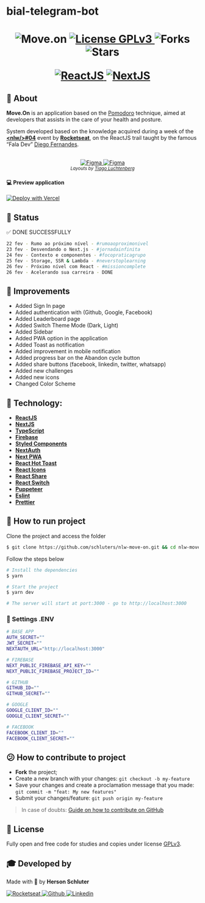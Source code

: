 # bial-telegram-bot

<h1 align="center">
    <img alt="Move.on" title="Move.on" src="https://imgur.com/a/brprZCi />
</h1>
<p align="center">
  <a href="https://www.gnu.org/licenses/gpl-3.0.pt-br.html" title="License GPLv3">
    <img  src="https://img.shields.io/github/license/schluters/nlw-move-on?color=00d700&style=for-the-badge" alt="License GPLv3">
  </a>
  
  <img src="https://img.shields.io/github/forks/schluters/nlw-move-on?label=forks&message=MIT&color=00d700&style=for-the-badge" alt="Forks">     

  <img src="https://img.shields.io/github/stars/schluters/nlw-move-on?label=stars&message=MIT&color=00d700&style=for-the-badge" alt="Stars">

</p>
<p align="center">
  <a target="_blank" href="https://reactjs.org/">
    <img alt="ReactJS" src="https://img.shields.io/static/v1?color=blue&label=React&message=JS&?style=for-the-badge&logo=React"> 
  </a>

  <a target="_blank" href="https://nextjs.org/">
      <img alt="NextJS" src="https://img.shields.io/static/v1?color=white&label=Next&message=JS&?style=for-the-badge&logo=Next.js">
  </a>

</p>

## :bookmark_tabs: About

**Move.On** is an application based on the [Pomodoro](https://pt.wikipedia.org/wiki/T%C3%A9cnica_pomodoro) technique, aimed at developers that assists in the care of your health and posture.

System developed based on the knowledge acquired during a week of the **[&lt;nlw/&gt;#04](https://nextlevelweek.com/)** event by **[Rocketseat](https://rocketseat.com.br/)**, on the ReactJS trail taught by the famous “Fala Dev” [Diego Fernandes](https://github.com/diego3g).

<p align="center">
  <br />
  <a href="https://www.figma.com/file/ge20pu3ofMOKoliUyKx1Nl/Move.it-1.0">
    <img alt="Figma" src="https://img.shields.io/badge/figma%201.0-%2300d700.svg?&style=for-the-badge&logo=figma&logoColor=white"/>
  </a>
  <a href="https://www.figma.com/file/7tXndNnentETZjBt4MEeU3/Move.it-2.0-(Copy)?node-id=160%3A2761">
    <img alt="Figma" src="https://img.shields.io/badge/figma%202.0-%2300d700.svg?&style=for-the-badge&logo=figma&logoColor=white"/>
  </a>
  <br />
  <small>
    <em>Layouts by <a href="https://www.instagram.com/tiagoluchtenberg/" title="Instagram Tiago Luchtenberg">Tiago Luchtenberg</a></em>
  </small>
</p>


#### :computer: Preview application
[![Deploy with Vercel](https://vercel.com/button)](https://nlw-move-on.vercel.app/)

## :ticket: Status
:white_check_mark: DONE SUCCESSFULLY
```bash
22 fev - Rumo ao próximo nível - #rumoaoproximonivel
23 fev - Desvendando o Next.js - #jornadainfinita
24 fev - Contexto e componentes - #focopraticagrupo
25 fev - Storage, SSR & Lambda - #neverstoplearning
26 fev - Próximo nível com React - #missioncomplete
26 fev - Acelerando sua carreira - DONE
```

## :tractor: Improvements
- Added Sign In page
- Added authentication with (Github, Google, Facebook)
- Added Leaderboard page
- Added Switch Theme Mode (Dark, Light)
- Added Sidebar
- Added PWA option in the application
- Added Toast as notification
- Added improvement in mobile notification
- Added progress bar on the Abandon cycle button
- Added share buttons (facebook, linkedin, twitter, whatsapp)
- Added new challenges
- Added new icons
- Changed Color Scheme

## :electric_plug: Technology:

- **[ReactJS](https://reactjs.org/)**
- **[NextJS](https://nextjs.org/)**
- **[TypeScript](https://www.typescriptlang.org/)**
- **[Firebase](https://firebase.google.com/?hl=pt-br)**
- **[Styled Components](https://styled-components.com/)**
- **[NextAuth](https://next-auth.js.org/)**
- **[Next PWA](https://github.com/shadowwalker/next-pwa)**
- **[React Hot Toast](https://react-hot-toast.com/)**
- **[React Icons](https://react-icons.github.io/react-icons/)**
- **[React Share](https://github.com/nygardk/react-share)**
- **[React Switch](https://github.com/markusenglund/react-switch)**
- **[Puppeteer](https://pptr.dev/)**
- **[Eslint](https://eslint.org/)**
- **[Prettier](https://prettier.io/)**

## :rocket: How to run project
Clone the project and access the folder

```bash
$ git clone https://github.com/schluters/nlw-move-on.git && cd nlw-move-on
```

Follow the steps below
```bash
# Install the dependencies
$ yarn

# Start the project
$ yarn dev

# The server will start at port:3000 - go to http://localhost:3000
```

### :memo: Settings .ENV
```bash
# BASE APP
AUTH_SECRET=""
JWT_SECRET=""
NEXTAUTH_URL="http://localhost:3000"

# FIREBASE
NEXT_PUBLIC_FIREBASE_API_KEY=""
NEXT_PUBLIC_FIREBASE_PROJECT_ID=""

# GITHUB
GITHUB_ID=""
GITHUB_SECRET=""

# GOOGLE
GOOGLE_CLIENT_ID=""
GOOGLE_CLIENT_SECRET=""

# FACEBOOK
FACEBOOK_CLIENT_ID=""
FACEBOOK_CLIENT_SECRET=""
```

## :confused: How to contribute to project

- **Fork** the project;
- Create a new branch with your changes: `git checkout -b my-feature`
- Save your changes and create a proclamation message that you made: `git commit -m "feat: My new features"`
- Submit your changes/feature: `git push origin my-feature`

> In case of doubts: [Guide on how to contribute on GitHub](https://github.com/firstcontributions/first-contributions)


## :book: License

Fully open and free code for studies and copies under license [GPLv3](/LICENSE).


## :mortar_board: Developed by

Made with :green_heart: by **Herson Schluter**

<p align="left">
  <a href="https://app.rocketseat.com.br/me/herson-schluter">
    <img alt="Rocketseat" src="https://img.shields.io/badge/Rocketseat-%2300d700.svg?&style=for-the-badge&logo=Apache%20RocketMQ&logoColor=white"/>
  </a>
  <a href="https://github.com/schluters">
    <img alt="Github" src="https://img.shields.io/badge/Github-%2300d700.svg?&style=for-the-badge&logo=Github&logoColor=white"/>
  </a>
  <a href="https://www.linkedin.com/in/herson-schluter-3b664937/">
    <img alt="Linkedin" src="https://img.shields.io/badge/Linkedin-%2300d700.svg?&style=for-the-badge&logo=Linkedin&logoColor=white"/>
  </a>
</p>
